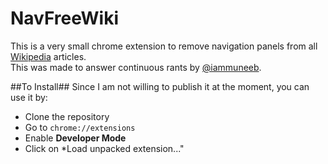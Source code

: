 NavFreeWiki
===========
This is a very small chrome extension to remove navigation panels from all [Wikipedia](http://wikipedia.org) articles.    
This was made to answer continuous rants by [@iammuneeb](http://github.com/iammuneeb).

##To Install##
Since I am not willing to publish it at the moment, you can use it by:
* Clone the repository
* Go to `chrome://extensions`
* Enable __Developer Mode__
* Click on *Load unpacked extension..."
